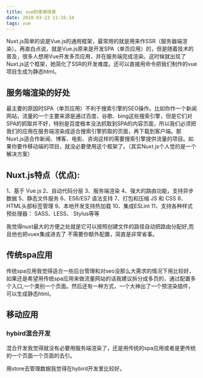 ```yaml
---
title: vue的使用场景
date: 2018-03-23 11:16:14
tags: vue
---
```

Nuxt.js简单的说是Vue.js的通用框架，最常用的就是用来作SSR（服务器端渲染）。再直白点说，就是Vue.js原来是开发SPA（单页应用）的，但是随着技术的普及，很多人想用Vue开发多页应用，并在服务端完成渲染。这时候就出现了Nuxt.js这个框架，她简化了SSR的开发难度。还可以直接用命令把我们制作的vue项目生成为静态html。
<!--more-->

## 服务端渲染的好处

最主要的原因时SPA（单页应用）不利于搜索引擎的SEO操作。比如你作一个新闻网站，流量的一个主要来源是通过百度、谷歌、bing这些搜索引擎，但是它们对SPA的抓取并不好，特别是百度根本没法抓取到SPA的内容页面，所以我们必须把我们的应用在服务端渲染成适合搜索引擎抓取的页面，再下载到客户端。那Nuxt.js适合作新闻、博客、电影、咨询这样的需要搜索引擎提供流量的项目。如果你要作移动端的项目，就没必要使用这个框架了。（其实Nuxt.js个人觉的是一个解决方案）

## Nuxt.js特点（优点):

1、基于 Vue.js
2、自动代码分层
3、服务端渲染
4、强大的路由功能，支持异步数据
5、静态文件服务
6、ES6/ES7 语法支持
7、打包和压缩 JS 和 CSS
8、HTML头部标签管理
9、本地开发支持热加载
10、集成ESLint
11、支持各种样式预处理器： SASS、LESS、 Stylus等等

我觉得nuxt最大的方便之处就是它可以按照创建文件的路径自动把路由分配好,而且他也把vuex集成进去了 不需要你额外配置，简直是非常省事。

## 传统spa应用

传统spa应用我觉得适合一些后台管理和对seo没那么大需求的情况下用比较好，如果还是希望用传统spa应用来做流量网站的话我建议拆分成多页的，通过配置多个入口,一个类别一个页面。然后还有一种方式，一个大神出了一个预渲染插件，可以生成静态html。

## 移动应用

### hybird混合开发

混合开发我觉得就没有必要用服务端渲染了，还是用传统的spa应用或者是更传统的一个页面一个页面的去引。

用store去管理数据我觉得在hybird开发里比较好。


